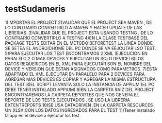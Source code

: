 # testSudameris

1)IMPORTAR EL PROJECT 
2)VALIDAR QUE EL PROJECT SEA MAVEN , DE LO CONTRARIO CONVERTIRLO A MAVEN Y HACER UPDATE DE LAS LIBRERIAS.
3)VALIDAR QUE EL PROJECT ESTA USANDO TESTNG , DE LO CONTRARIO CONVERTIRLO A TESTNG
4)EN LA CLASE TESTBASE DEL PACKAGE TESTS EDITAR EN EL METODO BEFORETEST LA LINEA DONDE SE SETEA EL ANDROIDHOME DEL PC DONDE SE VA EEJCUTAR LSO TEST.
5)PARA EJECUTAR LOS TEST ENCONTRAMOS 2 XML (EJECUCION EN PARALELO 2 O MAS DEVICES Y EJECUTAR UN SOLO DEVICE)
6)LOS DATOS REQUERIDOS EN EL XML PARA EJECUTAR SON EL NOMBRE DEL DEVICE Y VERSION QUE ESTAN ASIGNADOS COMO PARAMETROS.
7)ESTA ADAPTADO EL XML EJECUTAR EN PARALELO PARA 2 DEVICES PARA AGREGAR MAS DEVICES ES COPIAR Y AGREGAR LA MISMA ESTRUCTURA DEL TEST
8)EL SCRIPT LEVANTA SOLO LA INSTANCIA DE APPIUM (EL PC DEBE TENER INSTALADO APPIUM)
9)EN LA CARPETA RAIZ DEL PROJECT ENCONTRAREMOS LA CARPETA REPORTES QUE NOS GENERA EL REPORTE DE LOS TESTS EJECUTADOS , SE USO LA LIBRERIA EXTENTREPORTS
10)SE USA DATADRIVEN ,EN LA CARPETA RESOURCES UN XLSX CON LOS DATOS INGRESADOS PARA EL TEST
11)Tener instalado la app en el device a ejecutar los test
